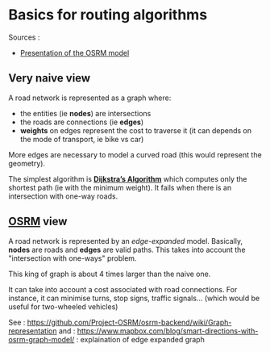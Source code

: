 # Basics for routing algorithms

Sources :
* [Presentation of the OSRM model](https://www.mapbox.com/blog/smart-directions-with-osrm-graph-model/)

## Very naive view

A road network is represented as a graph where:
* the entities (ie **nodes**) are intersections
* the roads are connections (ie **edges**)
* **weights** on edges represent the cost to traverse it (it can depends on the mode of transport, ie bike vs car)

More edges are necessary to model a curved road (this would represent the geometry).

The simplest algorithm is **[Dijkstra’s Algorithm](http://en.wikipedia.org/wiki/Dijkstra%27s_algorithm)** which computes only the shortest path (ie with the minimum weight). It fails when there is an intersection with one-way roads.

## [OSRM](http://project-osrm.org/) view

A road network is represented by an *edge-expanded* model. Basically, **nodes** are roads and **edges** are valid paths. This takes into account the "intersection with one-ways" problem.

This king of graph is about 4 times larger than the naive one.

It can take into account a cost associated with road connections. For instance, it can minimise turns, stop signs, traffic signals... (which would be useful for two-wheeled vehicles)

See : <https://github.com/Project-OSRM/osrm-backend/wiki/Graph-representation>
and : <https://www.mapbox.com/blog/smart-directions-with-osrm-graph-model/> : explaination of edge expanded graph

